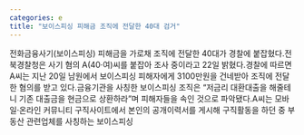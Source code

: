 ```yaml
---
categories: e
title: "보이스피싱 피해금 조직에 전달한 40대 검거"
---
```

전화금융사기(보이스피싱) 피해금을 가로채 조직에 전달한 40대가 경찰에 붙잡혔다.전북경찰청은 사기 혐의 A(40·여)씨를 붙잡아 조사 중이라고 22일 밝혔다.경찰에 따르면 A씨는 지난 20일 남원에서 보이스피싱 피해자에게 3100만원을 건네받아 조직에 전달한 혐의를 받고 있다.금융기관을 사칭한 보이스피싱 조직은 “저금리 대환대출을 해줄테니 기존 대출금을 현금으로 상환하라”며 피해자들을 속인 것으로 파악됐다.A씨는 모바일·온라인 커뮤니티 구직사이트에서 본인의 공개이력서를 게시해 구직활동을 하던 중 부동산 관련업체를 사칭하는 보이스피싱